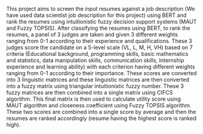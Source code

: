 This project aims to screen the input resumes against a job description (We have used data scientist job description for this project) using BERT and rank the resumes using intuitionistic fuzzy decision support systems (MAUT and Fuzzy TOPSIS). After classifying the resumes using BERT, to rank the resumes, a panel of 3 judges are taken and given 3 different weights ranging from 0-1 according to their experience and qualifications. These 3 judges score the candidate on a 5-level scale (VL, L, M, H, VH) based on 7 criteria (Educational background, programming skills, basic mathematics and statistics, data manipulation skills, communication skills, Internship experience and learning ability) with each criterion having different weights ranging from 0-1 according to their importance. These scores are converted into 3 linguistic matrices and these linguistic matrices are then converted into a fuzzy matrix using triangular intuitionistic fuzzy number. These 3 fuzzy matrices are then combined into a single matrix using CIFCS algorithm. This final matrix is then used to calculate utility score using MAUT algorithm and closeness coefficient using Fuzzy TOPSIS algorithm. These two scores are combined into a single score by average and then the resumes are ranked accordingly (resume having the highest score is ranked high).
